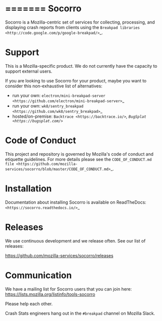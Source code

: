 =======
Socorro
=======

Socorro is a Mozilla-centric set of services for collecting, processing, and
displaying crash reports from clients using the `Breakpad libraries
<http://code.google.com/p/google-breakpad/>`_.


Support
=======

This is a Mozilla-specific product. We do not currently have the capacity to
support external users.

If you are looking to use Socorro for your product, maybe you want to consider
this non-exhaustive list of alternatives:

* run your own: `electron/mini-breakpad-server
  <https://github.com/electron/mini-breakpad-server>`_
* run your own: `wk8/sentry_breakpad <https://github.com/wk8/sentry_breakpad>`_
* hosted/on-premise: `Backtrace <https://backtrace.io/>`_, `BugSplat <https://bugsplat.com/>`_


Code of Conduct
===============

This project and repository is governed by Mozilla's code of conduct and
etiquette guidelines. For more details please see the `CODE_OF_CONDUCT.md file
<https://github.com/mozilla-services/socorro/blob/master/CODE_OF_CONDUCT.md>`_.


Installation
============

Documentation about installing Socorro is available on ReadTheDocs:
`<https://socorro.readthedocs.io/>`_


Releases
========

We use continuous development and we release often. See our list of releases:

https://github.com/mozilla-services/socorro/releases


Communication
=============

We have a mailing list for Socorro users that you can join here:
https://lists.mozilla.org/listinfo/tools-socorro

Please help each other.

Crash Stats engineers hang out in the ``#breakpad`` channel on Mozilla Slack.

